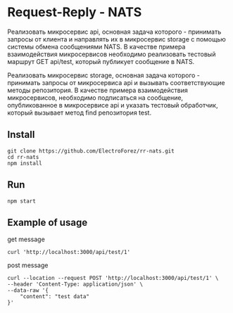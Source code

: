 # Request-Reply - NATS
Реализовать микросервис api, основная задача которого - принимать запросы от клиента и направлять их в микросервис storage с помощью системы обмена сообщениями NATS. В качестве примера взаимодействия микросервисов необходимо реализовать тестовый маршрут GET api/test, который публикует сообщение в NATS.

Реализовать микросервис storage, основная задача которого - принимать запросы от микросервиса api и вызывать соответствующие методы репозитория. В качестве примера взаимодействия микросервисов, необходимо подписаться на сообщение, опубликованное в микросервисе api и указать тестовый обработчик, который вызывает метод find репозитория test.

## Install
````
git clone https://github.com/ElectroForez/rr-nats.git
cd rr-nats
npm install
````

## Run

````
npm start
````

## Example of usage
get message
```
curl 'http://localhost:3000/api/test/1'
```

post message
````
curl --location --request POST 'http://localhost:3000/api/test/1' \
--header 'Content-Type: application/json' \
--data-raw '{
    "content": "test data"
}'
````
